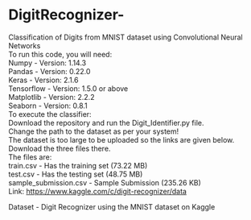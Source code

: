 # DigitRecognizer-
Classification of Digits from MNIST dataset using Convolutional Neural Networks <br>
To run this code, you will need: <br>
Numpy - Version: 1.14.3 <br>
Pandas - Version: 0.22.0  <br>
Keras - Version: 2.1.6 <br>
Tensorflow - Version: 1.5.0 or above <br>
Matplotlib - Version: 2.2.2 <br>
Seaborn - Version: 0.8.1 <br>
To execute the classifier: <br>
Download the repository and run the Digit_Identifier.py file. <br>
Change the path to the dataset as per your system! <br>
The dataset is too large to be uploaded so the links are given below. Download the three files there. <br>
The files are: <br>
  train.csv - Has the training set (73.22 MB) <br>
  test.csv - Has the testing set (48.75 MB)<br>
  sample_submission.csv - Sample Submission (235.26 KB)<br>
Link: https://www.kaggle.com/c/digit-recognizer/data <br>


Dataset - Digit Recognizer using the MNIST dataset on Kaggle
